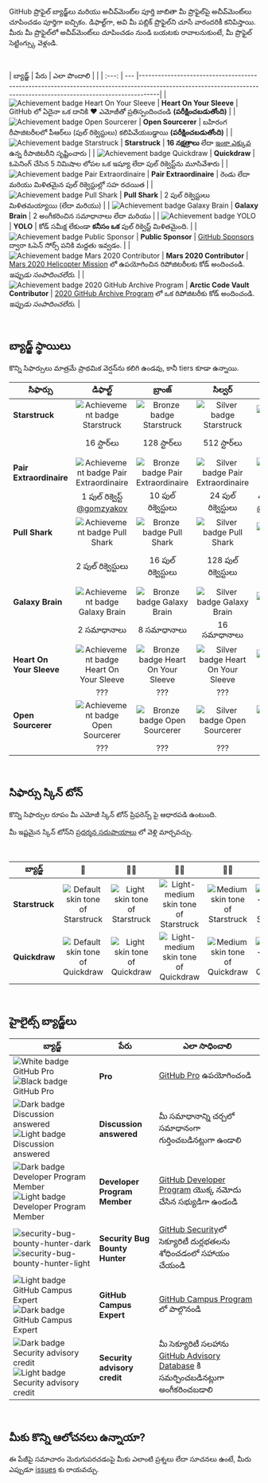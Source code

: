 GitHub ప్రొఫైల్ బ్యాడ్జ్‌లు మరియు అచీవ్‌మెంట్‌ల పూర్తి జాబితా
మీ ప్రొఫైల్‌పై అచీవ్‌మెంట్‌లు చూపించడం పూర్తిగా ఐచ్చికం. డిఫాల్ట్‌గా, అవి మీ పబ్లిక్ ప్రొఫైల్‌ని చూసే వారందరికీ కనిపిస్తాయి.
మీరు మీ ప్రొఫైల్‌లో అచీవ్‌మెంట్‌లు చూపించడం నుండి బయటకు రావాలనుకుంటే, మీ ప్రొఫైల్ సెట్టింగ్స్కు వెళ్లండి.

<br>

| బ్యాడ్జ్ | పేరు | ఎలా పొందాలి |                                                                                                                                                    |
| :---: | --- |------------------------------------------------------------------------------------------------------------------------------------------------------------------|
| ![Achievement badge Heart On Your Sleeve](https://github.githubassets.com/images/modules/profile/achievements/heart-on-your-sleeve-default.png) | **Heart On Your Sleeve** | GitHub లో ఏదైనా ఒక దానికి ❤️ ఎమోజీతో ప్రతిస్పందించండి **(పరీక్షించబడుతోంది)** |
| ![Achievement badge Open Sourcerer](https://github.githubassets.com/images/modules/profile/achievements/open-sourcerer-default.png) | **Open Sourcerer** | బహిరంగ రీపాజిటరీలలో పీఆర్‌లు (పుల్ రిక్వెస్టులు) కలిపివేయబడ్డాయి **(పరీక్షించబడుతోంది)** |
| ![Achievement badge Starstruck](https://github.githubassets.com/images/modules/profile/achievements/starstruck-default.png) | **Starstruck** | **16 నక్షత్రాలు** లేదా [ఇంకా ఎక్కువ](#badge-tiers) ఉన్న రీపాజిటరీని సృష్టించారు                                                           |
| ![Achievement badge Quickdraw](https://github.githubassets.com/images/modules/profile/achievements/quickdraw-default.png) | **Quickdraw** | ఓపెనింగ్ చేసిన 5 నిమిషాల లోపల ఒక ఇష్యూ లేదా పుల్ రిక్వెస్ట్‌ను మూసివేశారు                                                                      |
| ![Achievement badge Pair Extraordinaire](https://github.githubassets.com/images/modules/profile/achievements/pair-extraordinaire-default.png) | **Pair Extraordinaire** | రెండు లేదా మరియు మిళితమైన పుల్ రిక్వెస్టుల్లో సహ రచయిత                                                                                            |
| ![Achievement badge Pull Shark](https://github.githubassets.com/images/modules/profile/achievements/pull-shark-default.png) | **Pull Shark** | 2 పుల్ రిక్వెస్టులు మిళితమయ్యాయి (లేదా మరియు)                                                                                |
| ![Achievement badge Galaxy Brain](https://github.githubassets.com/images/modules/profile/achievements/galaxy-brain-default.png) | **Galaxy Brain** | 2 అంగీకరించిన సమాధానాలు లేదా మరియు                                                                                                                      |
| ![Achievement badge YOLO](https://github.githubassets.com/images/modules/profile/achievements/yolo-default.png) | **YOLO** | కోడ్ సమీక్ష లేకుండా **కనీసం ఒక** పుల్ రిక్వెస్ట్ మిళితమైంది.                                                                                                       |
| ![Achievement badge Public Sponsor](https://github.githubassets.com/images/modules/profile/achievements/public-sponsor-default.png) | **Public Sponsor** | [GitHub Sponsors](https://github.com/sponsors) ద్వారా ఓపెన్ సోర్స్ పనికి మద్దతు ఇవ్వడం.                                                                                  |
| ![Achievement badge Mars 2020 Contributor](https://github.githubassets.com/images/modules/profile/achievements/mars-2020-contributor-default.png) | **Mars 2020 Contributor** | [Mars 2020 Helicopter Mission](https://github.com/readme/featured/nasa-ingenuity-helicopter) లో ఉపయోగించిన రిపోజిటరీలకు కోడ్ అందించండి. *ఇప్పుడు సంపాదించలేరు.* |
| ![Achievement badge 2020 GitHub Archive Program](https://github.githubassets.com/images/modules/profile/achievements/arctic-code-vault-contributor-default.png) | **Arctic Code Vault Contributor** | [2020 GitHub Archive Program](https://archiveprogram.github.com/) లో ఒక రిపోజిటరీకు కోడ్ అందించండి. *ఇప్పుడు సంపాదించలేరు.*                                 |

<br>

## బ్యాడ్జ్ స్థాయిలు

కొన్ని సిఫార్సులు మాత్రమే ప్రాథమిక వెర్షన్‌ను కలిగి ఉండవు, కానీ tiers కూడా ఉన్నాయి.

| సిఫార్సు | డిఫాల్ట్ | బ్రాంజ్ | సిల్వర్ | గోల్డ్ |
| --- | :---: | :---: | :---: | :---: |
| **Starstruck** | ![Achievement badge Starstruck](https://github.githubassets.com/images/modules/profile/achievements/starstruck-default.png) | ![Bronze badge Starstruck](https://github.githubassets.com/images/modules/profile/achievements/starstruck-bronze.png) | ![Silver badge Starstruck](https://github.githubassets.com/images/modules/profile/achievements/starstruck-silver.png) | ![Gold badge Starstruck](https://github.githubassets.com/images/modules/profile/achievements/starstruck-gold.png) |
|| 16 స్టార్‌లు | 128 స్టార్‌లు | 512 స్టార్‌లు | 4096 స్టార్‌లు <br>[@torvalds](https://github.com/torvalds?achievement=starstruck&tab=achievements) |
| **Pair Extraordinaire** | ![Achievement badge Pair Extraordinaire][pe-default] | ![Bronze badge Pair Extraordinaire][pe-bronze] | ![Silver badge Pair Extraordinaire][pe-silver] | ![Gold badge Pair Extraordinaire][pe-gold] |
| | 1 పుల్ రిక్వెస్ట్ <br>[@gomzyakov](https://github.com/gomzyakov?achievement=pair-extraordinaire&tab=achievements) | 10 పుల్ రిక్వెస్టులు | 24 పుల్ రిక్వెస్టులు | 48 పుల్ రిక్వెస్టులు <br>[@Rongronggg9](https://github.com/Rongronggg9?achievement=pair-extraordinaire&tab=achievements) |
| **Pull Shark** | ![Achievement badge Pull Shark][ps-default] | ![Bronze badge Pull Shark][ps-bronze] | ![Silver badge Pull Shark][ps-silver] | ![Gold badge Pull Shark][ps-gold] |
| | 2 పుల్ రిక్వెస్టులు | 16 పుల్ రిక్వెస్టులు | 128 పుల్ రిక్వెస్టులు | 1024 పుల్ రిక్వెస్టులు <br>[@ljharb](https://github.com/ljharb?achievement=pull-shark&tab=achievements) |
| **Galaxy Brain** | ![Achievement badge Galaxy Brain][gb-default] | ![Bronze badge Galaxy Brain][gb-bronze] | ![Silver badge Galaxy Brain][gb-silver] | ![Gold badge Galaxy Brain][gb-gold] |
| | 2 సమాధానాలు | 8 సమాధానాలు | 16 సమాధానాలు | 32 సమాధానాలు <br>[@ljharb](https://github.com/ljharb?achievement=galaxy-brain&tab=achievements) |
| **Heart On Your Sleeve** | ![Achievement badge Heart On Your Sleeve](https://github.githubassets.com/images/modules/profile/achievements/heart-on-your-sleeve-default.png) | ![Bronze badge Heart On Your Sleeve](https://github.githubassets.com/images/modules/profile/achievements/heart-on-your-sleeve-bronze.png) | ![Silver badge Heart On Your Sleeve](https://github.githubassets.com/images/modules/profile/achievements/heart-on-your-sleeve-silver.png) | ![Gold badge Heart On Your Sleeve](https://github.githubassets.com/images/modules/profile/achievements/heart-on-your-sleeve-gold.png) |
| | ??? | ??? | ??? | ??? |
| **Open Sourcerer** | ![Achievement badge Open Sourcerer](https://github.githubassets.com/images/modules/profile/achievements/open-sourcerer-default.png) | ![Bronze badge Open Sourcerer](https://github.githubassets.com/images/modules/profile/achievements/open-sourcerer-bronze.png) | ![Silver badge Open Sourcerer](https://github.githubassets.com/images/modules/profile/achievements/open-sourcerer-silver.png) | ![Gold badge Open Sourcerer](https://github.githubassets.com/images/modules/profile/achievements/open-sourcerer-gold.png) |
| | ??? | ??? | ??? | ??? |


[ss-bronze]: https://github.githubassets.com/images/modules/profile/achievements/starstruck-bronze.png
[ss-silver]: https://github.githubassets.com/images/modules/profile/achievements/starstruck-silver.png
[ss-gold]: https://github.githubassets.com/images/modules/profile/achievements/starstruck-gold.png

[pe-default]: https://github.githubassets.com/images/modules/profile/achievements/pair-extraordinaire-default.png
[pe-bronze]: https://github.githubassets.com/images/modules/profile/achievements/pair-extraordinaire-bronze.png
[pe-silver]: https://github.githubassets.com/images/modules/profile/achievements/pair-extraordinaire-silver.png
[pe-gold]: https://github.githubassets.com/images/modules/profile/achievements/pair-extraordinaire-gold.png

[ps-default]: https://github.githubassets.com/images/modules/profile/achievements/pull-shark-default.png
[ps-bronze]: https://github.githubassets.com/images/modules/profile/achievements/pull-shark-bronze.png
[ps-silver]: https://github.githubassets.com/images/modules/profile/achievements/pull-shark-silver.png
[ps-gold]: https://github.githubassets.com/images/modules/profile/achievements/pull-shark-gold.png

[gb-default]: https://github.githubassets.com/images/modules/profile/achievements/galaxy-brain-default.png
[gb-bronze]: https://github.githubassets.com/images/modules/profile/achievements/galaxy-brain-bronze.png
[gb-silver]: https://github.githubassets.com/images/modules/profile/achievements/galaxy-brain-silver.png
[gb-gold]: https://github.githubassets.com/images/modules/profile/achievements/galaxy-brain-gold.png

<br>

## సిఫార్సు స్కిన్ టోన్

కొన్ని సిఫార్సుల రూపం మీ ఎమోజీ స్కిన్ టోన్ ప్రిఫరెన్స్ పై ఆధారపడి ఉంటుంది.

మీ ఇష్టమైన స్కిన్ టోన్‌ని [ప్రదర్శన సదుపాయాలు](https://github.com/settings/appearance) లో వెళ్లి మార్చవచ్చు.

<br>

| **బ్యాడ్జ్** | 👋 | 👋🏻 | 👋🏼 | 👋🏽 | 👋🏾 | 👋🏿 |
| --- | :---: | :---: | :---: | :---: | :---: | :---: |
| **Starstruck** | ![Default skin tone of Starstruck](https://github.githubassets.com/images/modules/profile/achievements/starstruck-default.png) | ![Light skin tone of Starstruck](https://github.githubassets.com/images/modules/profile/achievements/starstruck-default--light.png) | ![Light-medium skin tone of Starstruck](https://github.githubassets.com/images/modules/profile/achievements/starstruck-default--light-medium.png) | ![Medium skin tone of Starstruck](https://github.githubassets.com/images/modules/profile/achievements/starstruck-default--medium.png) | ![Medium-dark skin tone of Starstruck](https://github.githubassets.com/images/modules/profile/achievements/starstruck-default--medium-dark.png) | ![Dark skin tone of Starstruck](https://github.githubassets.com/images/modules/profile/achievements/starstruck-default--dark.png) |
| **Quickdraw** | ![Default skin tone of Quickdraw][q-default] | ![Light skin tone of Quickdraw][q-light] | ![Light-medium skin tone of Quickdraw][q-light-medium] | ![Medium skin tone of Quickdraw][q-medium] | ![Medium-dark skin tone of Quickdraw][q-medium-dark] | ![Dark skin tone of Quickdraw][q-dark] |

[s-light]: https://github.githubassets.com/images/modules/profile/achievements/starstruck-default--light.png
[s-light-medium]: https://github.githubassets.com/images/modules/profile/achievements/starstruck-default--light-medium.png
[s-medium]: https://github.githubassets.com/images/modules/profile/achievements/starstruck-default--medium.png
[s-medium-dark]: https://github.githubassets.com/images/modules/profile/achievements/starstruck-default--medium-dark.png
[s-dark]: https://github.githubassets.com/images/modules/profile/achievements/starstruck-default--dark.png

[q-default]: https://github.githubassets.com/images/modules/profile/achievements/quickdraw-default.png
[q-light]: https://github.githubassets.com/images/modules/profile/achievements/quickdraw-default--light.png
[q-light-medium]: https://github.githubassets.com/images/modules/profile/achievements/quickdraw-default--light-medium.png
[q-medium]: https://github.githubassets.com/images/modules/profile/achievements/quickdraw-default--medium.png
[q-medium-dark]: https://github.githubassets.com/images/modules/profile/achievements/quickdraw-default--medium-dark.png
[q-dark]: https://github.githubassets.com/images/modules/profile/achievements/quickdraw-default--dark.png

<br>

## హైలైట్స్ బ్యాడ్జ్‌లు

| బ్యాడ్జ్ | పేరు | ఎలా సాధించాలి |
| --- | --- | --- |
| ![White badge GitHub Pro](https://user-images.githubusercontent.com/65187002/173065531-57dbf8b1-7eb7-4d46-81bf-f2d18c7c9112.svg#gh-dark-mode-only)![Black badge GitHub Pro](https://user-images.githubusercontent.com/65187002/173065669-d1fdb5a7-8895-43cc-8dea-72a511a37e86.svg#gh-light-mode-only) | **Pro** | [GitHub Pro](https://docs.github.com/en/get-started/learning-about-github/githubs-products#github-pro) ఉపయోగించండి |
| ![Dark badge Discussion answered](https://user-images.githubusercontent.com/65187002/173078083-15a75f15-b040-4a92-8d70-561a206d9fd9.svg#gh-dark-mode-only)![Light badge Discussion answered](https://user-images.githubusercontent.com/65187002/173078106-28bea542-4620-46ee-837d-defda3e44ca6.svg#gh-light-mode-only) | **Discussion answered** | మీ సమాధానాన్ని చర్చలో సమాధానంగా గుర్తించబడినట్లుగా ఉండాలి |
| ![Dark badge Developer Program Member](https://user-images.githubusercontent.com/65187002/173079579-3c393d22-7a13-4e7d-87b8-341fb613d52b.svg#gh-dark-mode-only)![Light badge Developer Program Member](https://user-images.githubusercontent.com/65187002/173079614-33f43a97-1cc2-4228-85e3-ef43836e17c2.svg#gh-light-mode-only) | **Developer Program Member** | [GitHub Developer Program](https://docs.github.com/en/developers/overview/github-developer-program) యొక్క నమోదు చేసిన సభ్యుడిగా ఉండండి |
| ![security-bug-bounty-hunter-dark](https://user-images.githubusercontent.com/65187002/173081624-93e3cf1f-50b7-45a4-82b7-1954f66368b9.svg#gh-dark-mode-only)![security-bug-bounty-hunter-light](https://user-images.githubusercontent.com/65187002/173081657-e500d72c-9247-44c2-a3d3-2deff30e1ae7.svg#gh-light-mode-only) | **Security Bug Bounty Hunter** | [GitHub Security](https://bounty.github.com/)లో సెక్యూరిటీ దుర్లభతలను శోధించడంలో సహాయం చేయండి |
| ![Light badge GitHub Campus Expert][gce-dark]![Dark badge GitHub Campus Expert][gce-light] | **GitHub Campus Expert** | [GitHub Campus Program](https://education.github.com/experts) లో పాల్గొనండి |
| ![Dark badge Security advisory credit][SAC-dark]![Light badge Security advisory credit][SAC-light] | **Security advisory credit** | మీ సెక్యూరిటీ సలహాను [GitHub Advisory Database](https://github.com/advisories) కి సమర్పించబడినట్లుగా అంగీకరించబడాలి |

[gce-dark]: https://user-images.githubusercontent.com/65187002/173082819-b3625c23-bfd6-4492-b828-56ed91c45f52.svg#gh-dark-mode-only
[gce-light]: https://user-images.githubusercontent.com/65187002/173082836-08be81fe-13b7-4acf-9096-e5241d76f237.svg#gh-light-mode-only
[SAC-dark]: https://user-images.githubusercontent.com/65187002/173084051-79a0a626-1c1a-4d60-afdf-50ad001d7b21.svg#gh-dark-mode-only
[SAC-light]: https://user-images.githubusercontent.com/65187002/173084071-5f321da2-b2a9-490b-a524-1b21fa384d7e.svg#gh-light-mode-only

<br>

## మీకు కొన్ని ఆలోచనలు ఉన్నాయా?

ఈ పేజీపై సమాచారం మెరుగుపరచడంపై మీకు ఎలాంటి ప్రశ్నలు లేదా సూచనలు ఉంటే, మీరు ఎప్పుడూ [issues](https://github.com/github-profile-achievements/template/issues) కు రాయవచ్చు.